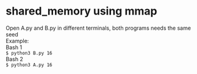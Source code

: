 # shared_memory using mmap

Open A.py and B.py in different terminals, both programs needs the same seed  
Example:  
Bash 1  
`$ python3 B.py 16`  
Bash 2  
`$ python3 A.py 16`
